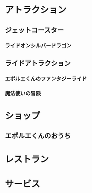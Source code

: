 # アトラクション

## ジェットコースター
### ライドオンシルバードラゴン
   
## ライドアトラクション
### エポルエくんのファンタジーライド
        
### 魔法使いの冒険


# ショップ
## エポルエくんのおうち
# レストラン
# サービス
